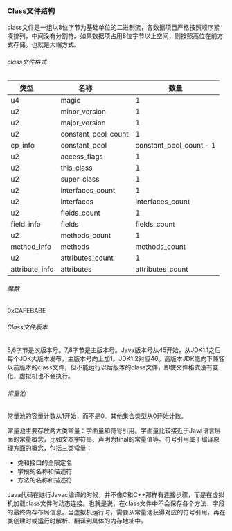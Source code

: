 ### Class文件结构
class文件是一组以8位字节为基础单位的二进制流，各数据项目严格按照顺序紧凑排列，中间没有分割符。如果数据项占用8位字节以上空间，则按照高位在前方式存储。也就是大端方式。

###### class文件格式

| 类型        | 名称           | 数量  |
| ------------- |-------------| -----|
|u4|magic|1|
|u2|minor_version|1|
|u2|major_version|1|
|u2|constant_pool_count|1|
|cp_info|constant_pool|constant_pool_count - 1|
|u2|access_flags|1|
|u2|this_class|1|
|u2|super_class|1|
|u2|interfaces_count|1|
|u2|interfaces|interfaces_count|
|u2|fields_count|1|
|field_info|fields|fields_count|
|u2|methods_count|1|
|method_info|methods|methods_count|
|u2|attributes_count|1|
|attribute_info|attributes|attributes_count|

###### 魔数
0xCAFEBABE

###### Class文件版本
5,6字节是次版本号。7,8字节是主版本号。Java版本号从45开始，从JDK1.1之后每个JDK大版本发布，主版本号向上加1。JDK1.2对应46。高版本JDK能向下兼容以前版本的class文件，但不能运行以后版本的class文件，即使文件格式没有变化，虚拟机也不会执行。

###### 常量池
常量池的容量计数从1开始，而不是0。其他集合类型从0开始计数。

常量池主要存放两大类常量：字面量和符号引用。字面量比较接近于Java语言层面的常量概念，比如文本字符串、声明为final的常量值等。符号引用属于编译原理方面的概念，包括三类常量：
+ 类和接口的全限定名
+ 字段的名称和描述符
+ 方法的名称和描述符

Java代码在进行Javac编译的时候，并不像C和C++那样有连接步骤，而是在虚拟机加载class文件时动态连接。也就是说，在class文件中不会保存各个方法、字段的最终内存布局信息。当虚拟机运行时，需要从常量池获得对应的符号引用，再在类创建时或运行时解析、翻译到具体的内存地址中。
